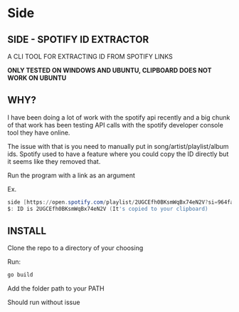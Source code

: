 # Side

## SIDE - SPOTIFY ID EXTRACTOR

A CLI TOOL FOR EXTRACTING ID FROM SPOTIFY LINKS

**ONLY TESTED ON WINDOWS AND UBUNTU, CLIPBOARD DOES NOT WORK ON UBUNTU**

## WHY?

I have been doing a lot of work with the spotify api recently and a big chunk of that work has been testing API calls with the spotify developer console tool they have online.

The issue with that is you need to manually put in song/artist/playlist/album ids.  Spotify used to have a feature where you could copy the ID directly but it seems like they removed that.

Run the program with a link as an argument

Ex. 

```powershell
side [https://open.spotify.com/playlist/2UGCEfh0BKsmWqBx74eN2V?si=964fa37853fb409e](https://open.spotify.com/playlist/2UGCEfh0BKsmWqBx74eN2V?si=964fa37853fb409e)
$: ID is 2UGCEfh0BKsmWqBx74eN2V (It's copied to your clipboard)
```

## INSTALL

Clone the repo to a directory of your choosing

Run:

```powershell
go build
```

Add the folder path to your PATH

Should run without issue